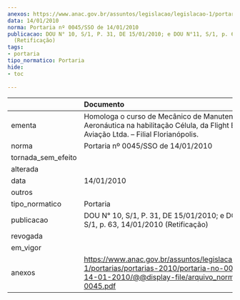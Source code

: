 ```yaml
---
anexos: https://www.anac.gov.br/assuntos/legislacao/legislacao-1/portarias/portarias-2010/portaria-no-0045-sso-de-14-01-2010/@@display-file/arquivo_norma/PA2010-0045.pdf
data: 14/01/2010
norma: Portaria nº 0045/SSO de 14/01/2010
publicacao: DOU N° 10, S/1, P. 31, DE 15/01/2010; e DOU N°11, S/1, p. 63, 14/01/2010
  (Retificação)
tags:
- portaria
tipo_normatico: Portaria
hide: 
- toc 
 
---
```


|                    | Documento                                                                                                                                                         |
|:-------------------|:------------------------------------------------------------------------------------------------------------------------------------------------------------------|
| ementa             | Homologa o curso de Mecânico de Manutenção Aeronáutica na habilitação Célula, da Flight Escola de Aviação Ltda. – Filial Florianópolis.                           |
| norma              | Portaria nº 0045/SSO de 14/01/2010                                                                                                                                |
| tornada_sem_efeito |                                                                                                                                                                   |
| alterada           |                                                                                                                                                                   |
| data               | 14/01/2010                                                                                                                                                        |
| outros             |                                                                                                                                                                   |
| tipo_normatico     | Portaria                                                                                                                                                          |
| publicacao         | DOU N° 10, S/1, P. 31, DE 15/01/2010; e DOU N°11, S/1, p. 63, 14/01/2010 (Retificação)                                                                            |
| revogada           |                                                                                                                                                                   |
| em_vigor           |                                                                                                                                                                   |
| anexos             | https://www.anac.gov.br/assuntos/legislacao/legislacao-1/portarias/portarias-2010/portaria-no-0045-sso-de-14-01-2010/@@display-file/arquivo_norma/PA2010-0045.pdf |